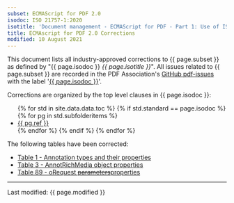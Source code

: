 ```yaml
---
subset: ECMAScript for PDF 2.0
isodoc: ISO 21757-1:2020
isotitle: 'Document management - ECMAScript for PDF - Part 1: Use of ISO 32000-2 (PDF 2.0)'
title: ECMAscript for PDF 2.0 Corrections
modified: 10 August 2021
---
```


<p>
This document lists all industry-approved corrections to {{ page.subset }} as defined by "{{ page.isodoc }} <i>{{ page.isotitle }}</i>".
All issues related to {{ page.subset }} are recorded in the PDF Association's <a href="https://github.com/pdf-association/pdf-issues" target="_blank">GitHub pdf-issues</a>
with the label '<a href="https://github.com/pdf-association/pdf-issues/issues?q=is%3Aopen+is%3Aissue+label%3A%22ISO+21757-1%3A2020%22" target="_blank">{{ page.isodoc }}</a>'.
</p>

<p>Corrections are organized by the top level clauses in {{ page.isodoc }}:</p>

<ul>
    {% for std in site.data.data.toc %}
         {% if std.standard == page.isodoc %}
            {% for pg in std.subfolderitems %}
            <li><a href="{{ pg.url }}">{{ pg.ref }}</a></li>
           {% endfor %}
        {% endif %}
    {% endfor %}
</ul>

<p>The following tables have been corrected:</p>
<ul>
<li><a href="clause10.html#Table1">Table 1 - Annotation types and their properties</a></li>
<li><a href="clause10.html#Table3">Table 3 - AnnotRichMedia object properties</a></li>
<li><a href="clause10.html#Table89">Table 89 - oRequest <del onMouseEnter="mouseEnter(this)" data-issue="268">parameters</del><ins onMouseEnter="mouseEnter(this)" data-issue="268">properties</ins></a></li>
</ul>

<hr>
<link rel="stylesheet" href="../assets/iso-style.css">
<p class="footnote">Last modified: {{ page.modified }}</p>
